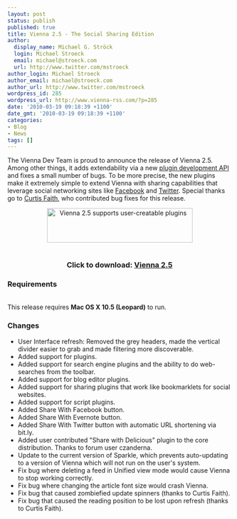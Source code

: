```yaml
---
layout: post
status: publish
published: true
title: Vienna 2.5 - The Social Sharing Edition
author:
  display_name: Michael G. Ströck
  login: Michael Stroeck
  email: michael@stroeck.com
  url: http://www.twitter.com/mstroeck
author_login: Michael Stroeck
author_email: michael@stroeck.com
author_url: http://www.twitter.com/mstroeck
wordpress_id: 285
wordpress_url: http://www.vienna-rss.com/?p=285
date: '2010-03-19 09:18:39 +1100'
date_gmt: '2010-03-19 09:18:39 +1100'
categories:
- Blog
- News
tags: []
---
```

<p>The Vienna Dev Team is proud to announce the release of Vienna 2.5. Among other things, it adds extendability via a new <a href="{{ '/development/creating-plugins' | prepend: site.baseurl }}">plugin development API</a> and fixes a small number of bugs. To be more precise, the new plugins make it extremely simple to extend Vienna with sharing capabilities that leverage social networking sites like <a href="http://www.facebook.com">Facebook</a> and <a href="http://www.twitter.com/ViennaRSS">Twitter</a>. Special thanks go to <a href="http://www.curtisfaith.com">Curtis Faith</a>, who contributed bug fixes for this release. <center><a href="http://sourceforge.net/projects/vienna-rss/files/ReleasedVersions/2.5.0/Vienna2.5.0.2501.zip/download"><img alt="Vienna 2.5 supports user-creatable plugins" src="http://www.vienna-rss.com/img/plugins.png" title="Vienna 2.5 supports user-creatable plugins" width="327" height="77" /></a><br/><br />
<h3>Click to download: <a href="http://sourceforge.net/projects/vienna-rss/files/ReleasedVersions/2.5.0/Vienna2.5.0.2501.zip/download"><strong>Vienna 2.5</strong></a></h3></center></p>
<h3>Requirements</h3><br />
This release requires <strong>Mac OS X 10.5 (Leopard)</strong> to run.</p>
<h3>Changes</h3></p>
<ul>
<li>User Interface refresh: Removed the grey headers, made the vertical divider easier to grab and made filtering more discoverable.</li>
<li>Added support for plugins.</li>
<li>Added support for search engine plugins and the ability to do web-searches from the toolbar.</li>
<li>Added support for blog editor plugins.</li>
<li>Added support for sharing plugins that work like bookmarklets for social websites.</li>
<li>Added support for script plugins.</li>
<li>Added Share With Facebook button.</li>
<li>Added Share With Evernote button.</li>
<li>Added Share With Twitter button with automatic URL shortening via bit.ly.</li>
<li>Added user contributed "Share with Delicious" plugin to the core distribution. Thanks to forum user czanderna.</li>
<li>Update to the current version of Sparkle, which prevents auto-updating to a version of Vienna which will not run on the user's system.</li>
<li>Fix bug where deleting a feed in Unified view mode would cause Vienna to stop working correctly.</li>
<li>Fix bug where changing the article font size would crash Vienna.</li>
<li>Fix bug that caused zombiefied update spinners (thanks to Curtis Faith).</li>
<li>Fix bug that caused the reading position to be lost upon refresh (thanks to Curtis Faith).</li><br />
</ul></p>
